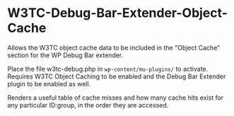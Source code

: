 # W3TC-Debug-Bar-Extender-Object-Cache
Allows the W3TC object cache data to be included in the "Object Cache" section for the WP Debug Bar extender.

Place the file w3tc-debug.php in `wp-content/mu-plugins/` to activate. Requires W3TC Object Caching to be enabled and the Debug Bar Extender plugin to be enabled as well.

Renders a useful table of cache misses and how many cache hits exist for any particular ID:group, in the order they are accessed.
